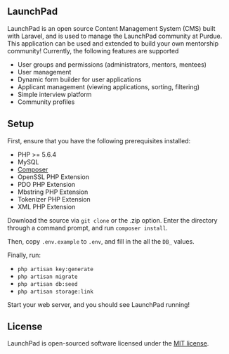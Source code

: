 ## LaunchPad

LaunchPad is an open source Content Management System (CMS) built with Laravel, and is used to manage the LaunchPad community at Purdue. This application can be used and extended to build your own mentorship community! Currently, the following features are supported

- User groups and permissions (administrators, mentors, mentees)
- User management
- Dynamic form builder for user applications
- Applicant management (viewing applications, sorting, filtering)
- Simple interview platform
- Community profiles

## Setup
First, ensure that you have the following prerequisites installed:
- PHP >= 5.6.4
- MySQL
- [Composer](https://getcomposer.org/)
- OpenSSL PHP Extension
- PDO PHP Extension
- Mbstring PHP Extension
- Tokenizer PHP Extension
- XML PHP Extension

Download the source via `git clone` or the .zip option. Enter the directory through a command prompt, and run `composer install`.

Then, copy `.env.example` to `.env`, and fill in the all the `DB_` values.

Finally, run:
- `php artisan key:generate`
- `php artisan migrate`
- `php artisan db:seed`
- `php artisan storage:link`

Start your web server, and you should see LaunchPad running!

## License

LaunchPad is open-sourced software licensed under the [MIT license](http://opensource.org/licenses/MIT).

